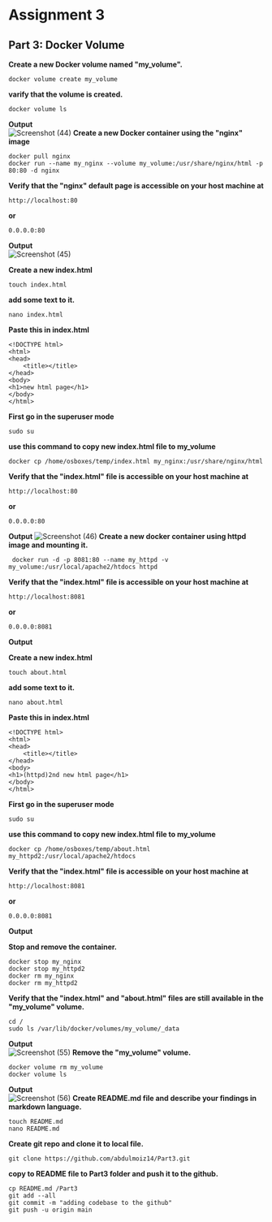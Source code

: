 # Assignment 3
## Part 3: Docker Volume

**Create a new Docker volume named "my_volume".**
```
docker volume create my_volume
```
**varify that the volume is created.**
```
docker volume ls
```
**Output** <br />
![Screenshot (44)](https://user-images.githubusercontent.com/65711565/227238306-1e0c87b8-0636-446d-9d95-ad7f838a9a54.png)
**Create a new Docker container using the "nginx" image**
```
docker pull nginx
docker run --name my_nginx --volume my_volume:/usr/share/nginx/html -p 80:80 -d nginx
```
**Verify that the "nginx" default page is accessible on your host machine at**
```
http://localhost:80
```
**or**
```
0.0.0.0:80
```
**Output** <br />
![Screenshot (45)](https://user-images.githubusercontent.com/65711565/227248848-0b06a7f5-c32d-4e06-afc0-0187fb79e14a.png)

**Create a new index.html**
```
touch index.html
```
**add some text to it.**
```
nano index.html
```
**Paste this in index.html**
```
<!DOCTYPE html>
<html>
<head>
    <title></title>
</head>
<body>
<h1>new html page</h1>
</body>
</html>
```
**First go in the superuser mode**
```
sudo su
```
**use this command to copy new index.html file to my_volume**
```
docker cp /home/osboxes/temp/index.html my_nginx:/usr/share/nginx/html
```
**Verify that the "index.html" file is accessible on your host machine at**
```
http://localhost:80
```
**or**
```
0.0.0.0:80
```
**Output**
![Screenshot (46)](https://user-images.githubusercontent.com/65711565/227255627-963afbd9-7862-4452-9796-8cd4be451236.png)
**Create a new docker container using httpd image and mounting it.**
```
 docker run -d -p 8081:80 --name my_httpd -v my_volume:/usr/local/apache2/htdocs httpd
```
**Verify that the "index.html" file is accessible on your host machine at**
```
http://localhost:8081
```
**or**
```
0.0.0.0:8081
```
**Output**<br />

**Create a new index.html**
```
touch about.html
```
**add some text to it.**
```
nano about.html
```
**Paste this in index.html**
```
<!DOCTYPE html>
<html>
<head>
    <title></title>
</head>
<body>
<h1>(httpd)2nd new html page</h1>
</body>
</html>
```
**First go in the superuser mode**
```
sudo su
```
**use this command to copy new index.html file to my_volume**
```
docker cp /home/osboxes/temp/about.html my_httpd2:/usr/local/apache2/htdocs
```
**Verify that the "index.html" file is accessible on your host machine at**
```
http://localhost:8081
```
**or**
```
0.0.0.0:8081
```
**Output**<br />

**Stop and remove the container.**
```
docker stop my_nginx
docker stop my_httpd2
docker rm my_nginx
docker rm my_httpd2
```
**Verify that the "index.html" and "about.html" files are still available in the "my_volume" volume.**
```
cd /
sudo ls /var/lib/docker/volumes/my_volume/_data
```
**Output**<br />
![Screenshot (55)](https://user-images.githubusercontent.com/65711565/227712893-b42ba8eb-9f59-42da-bb3a-54b6f59134c3.png)
**Remove the "my_volume" volume.**
```
docker volume rm my_volume
docker volume ls
```
**Output**<br />
![Screenshot (56)](https://user-images.githubusercontent.com/65711565/227712958-9b1dcee4-63de-4cd4-80fb-66aac3810cba.png)
**Create README.md file and describe your findings in markdown language.**
```
touch README.md
nano README.md
```
**Create git repo and clone it to local file.**
```
git clone https://github.com/abdulmoiz14/Part3.git
```
**copy to README file to Part3 folder and push it to the github.**
```
cp README.md /Part3
git add --all
git commit -m "adding codebase to the github"
git push -u origin main
```
